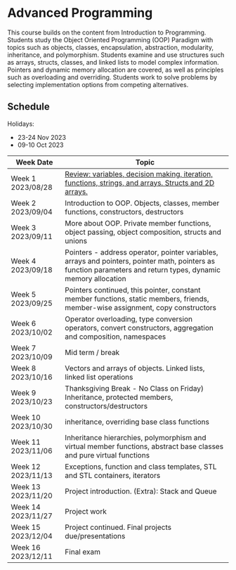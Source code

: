 # Advanced Programming

This course builds on the content from Introduction to Programming. Students study the Object Oriented Programming (OOP) Paradigm with topics such as objects, classes, encapsulation, abstraction, modularity, inheritance, and polymorphism. Students examine and use structures such as arrays, structs, classes, and linked lists to model complex information. Pointers and dynamic memory allocation are covered, as well as principles such as overloading and overriding. Students work to solve problems by selecting implementation options from competing alternatives.

## Schedule

Holidays:
- 23-24 Nov 2023
- 09-10 Oct 2023

| Week Date          | Topic                                                                                                                                                          |
|--------------------|----------------------------------------------------------------------------------------------------------------------------------------------------------------|
| Week 1 2023/08/28  | [Review: variables, decision making, iteration, functions, strings, and arrays. Structs and 2D arrays.](01-introduction/README.md)                             |
| Week 2 2023/09/04  | Introduction to OOP. Objects, classes, member functions, constructors, destructors                                                                             |
| Week 3 2023/09/11  | More about OOP. Private member functions, object passing, object composition, structs and unions                                                               |
| Week 4 2023/09/18  | Pointers - address operator, pointer variables, arrays and pointers, pointer math, pointers as function parameters and return types, dynamic memory allocation |
| Week 5 2023/09/25  | Pointers continued, this pointer, constant member functions, static members, friends, member-wise assignment, copy constructors                                |
| Week 6 2023/10/02  | Operator overloading, type conversion operators, convert constructors, aggregation and composition, namespaces                                                 |
| Week 7 2023/10/09  | Mid term / break                                                                                                                                               |
| Week 8 2023/10/16  | Vectors and arrays of objects. Linked lists, linked list operations                                                                                            |
| Week 9 2023/10/23  | Thanksgiving Break - No Class on Friday) Inheritance, protected members, constructors/destructors                                                              |
| Week 10 2023/10/30 | inheritance, overriding base class functions                                                                                                                   |
| Week 11 2023/11/06 | Inheritance hierarchies, polymorphism and virtual member functions, abstract base classes and pure virtual functions                                           |
| Week 12 2023/11/13 | Exceptions, function and class templates, STL and STL containers, iterators                                                                                    |
| Week 13 2023/11/20 | Project introduction. (Extra): Stack and Queue                                                                                                                 |
| Week 14 2023/11/27 | Project work                                                                                                                                                   |
| Week 15 2023/12/04 | Project continued. Final projects due/presentations                                                                                                            |
| Week 16 2023/12/11 | Final exam                                                                                                                                                     |
 


